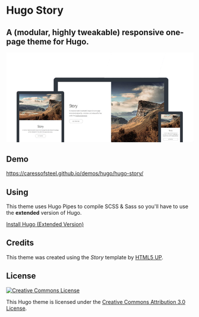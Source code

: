 # Hugo Story
## A (modular, highly tweakable) responsive one-page theme for Hugo.

![](images/device-screenshots.png)

## Demo

https://caressofsteel.github.io/demos/hugo/hugo-story/

## Using

This theme uses Hugo Pipes to compile SCSS & Sass so you'll have to use the **extended** version of Hugo.

[Install Hugo (Extended Version)](https://gohugo.io/overview/installing/)
 
## Credits

This theme was created using the _Story_ template by [HTML5 UP](https://html5up.net/uploads/demos/story/).

## License

<a rel="license" href="http://creativecommons.org/licenses/by/3.0/" class="license-button"><img alt="Creative Commons License" style="border-width:0" src="https://i.creativecommons.org/l/by/3.0/88x31.png"></a>

This Hugo theme is licensed under the [Creative Commons Attribution 3.0 License](LICENSE).